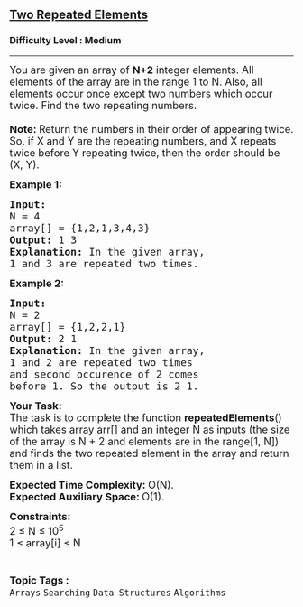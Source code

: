 <h2><a href="https://www.geeksforgeeks.org/problems/two-repeated-elements-1587115621/1?page=6&difficulty=Medium,Hard&status=unsolved&sortBy=submissions">Two Repeated Elements</a></h2><h3>Difficulty Level : Medium</h3><hr><div class="problems_problem_content__Xm_eO"><p><span style="font-size: 18px;">You are given an array of <strong>N+2</strong> integer elements. All elements of the array are in the range 1 to N. Also,&nbsp;all elements occur once except two numbers which occur twice. Find the two repeating numbers.<br><br><strong>Note: </strong>Return the numbers in their order of appearing twice. So, if X and Y are the repeating numbers, and X repeats twice before Y repeating twice, then the order should be (X, Y).</span></p>
<p><span style="font-size: 18px;"><strong>Example 1:</strong></span></p>
<pre><span style="font-size: 18px;"><strong>Input:
</strong>N = 4
array[] = {1,2,1,3,4,3}
<strong>Output: </strong>1 3<strong>
Explanation: </strong>In the given array, 
1 and 3 are repeated two times.</span></pre>
<p><span style="font-size: 18px;"><strong>Example 2:</strong></span></p>
<pre><span style="font-size: 18px;"><strong>Input:
</strong>N = 2
array[] = {1,2,2,1}
<strong>Output: </strong>2 1<strong>
Explanation: </strong>In the given array,
1 and 2 are repeated two times 
and second occurence of 2 comes 
before 1. So the output is 2 1.</span>
</pre>
<p><span style="font-size: 18px;"><strong>Your Task:</strong><br>The task is to complete the function <strong>repeatedElements</strong>() which takes array arr[] and an integer N as inputs (the size of the array is N + 2 and elements are in the range[1, N]) and&nbsp;finds the two repeated element in the array and return them in a list.</span></p>
<p><span style="font-size: 18px;"><strong>Expected Time Complexity:&nbsp;</strong>O(N).<br><strong>Expected Auxiliary Space:&nbsp;</strong>O(1).&nbsp;</span></p>
<p><span style="font-size: 18px;"><strong>Constraints: </strong><br>2 ≤ N ≤ 10<sup>5</sup><br>1 ≤ array[i] ≤ N</span></p></div><br><p><span style=font-size:18px><strong>Topic Tags : </strong><br><code>Arrays</code>&nbsp;<code>Searching</code>&nbsp;<code>Data Structures</code>&nbsp;<code>Algorithms</code>&nbsp;